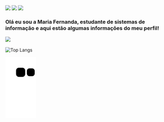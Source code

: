 
  ##
<div> 
  <a href="https://instagram.com/nanda._aa" target="_blank"><img src="https://img.shields.io/badge/-Instagram-%23E4405F?style=for-the-badge&logo=instagram&logoColor=white" target="_blank"></a>
  <a href = "mailto:mariafernandaleee@gmail.com"><img src="https://img.shields.io/badge/-Gmail-%23333?style=for-the-badge&logo=gmail&logoColor=white" target="_blank"></a>
  <a href="https://www.linkedin.com/in/maria-fernanda-gon%C3%A7alves-94092b234/" target="_blank"><img src="https://img.shields.io/badge/-LinkedIn-%230077B5?style=for-the-badge&logo=linkedin&logoColor=white" target="_blank"></a> 
  
  ### Olá eu sou a Maria Fernanda, estudante de sistemas de informação e aqui estão algumas informações do meu perfil!
<picture>
  <source
    srcset="https://github-readme-stats.vercel.app/api?username=nandinhaaa&show_icons=true&theme=dark"
    media="(prefers-color-scheme: dark)"
  />
  <source
    srcset="https://github-readme-stats.vercel.app/api?username=nandinhaaa&show_icons=true"
    media="(prefers-color-scheme: light), (prefers-color-scheme: no-preference)"
  />
  <img src="https://github-readme-stats.vercel.app/api?username=nandinhaaa&show_icons=true" />
</picture>
  
![Top Langs](https://github-readme-stats.vercel.app/api/top-langs/?username=nandinhaaa&layout=compact)        


  ![Snake animation](https://github.com/nandinhaaa/nandinhaaa/blob/output/github-contribution-grid-snake.svg)
 
</div>
